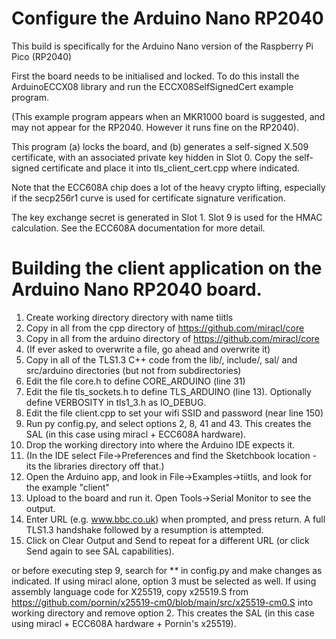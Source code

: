 
# Configure the Arduino Nano RP2040

This build is specifically for the Arduino Nano version of the Raspberry Pi Pico (RP2040)

First the board needs to be initialised and locked. To do this install the ArduinoECCX08 library and run the ECCX08SelfSignedCert example program. 

(This example program appears when an MKR1000 board is suggested, and may not appear for the RP2040. However it runs fine on the RP2040).

This program (a) locks the board, and (b) generates a self-signed X.509 certificate, with an associated private key hidden in Slot 0. Copy 
the self-signed certificate and place it into tls_client_cert.cpp where indicated.

Note that the ECC608A chip does a lot of the heavy crypto lifting, especially if the secp256r1 curve is used for certificate signature verification.

The key exchange secret is generated in Slot 1. Slot 9 is used for the HMAC calculation. See the ECC608A documentation for more detail.

# Building the client application on the Arduino Nano RP2040 board.

1.	Create working directory directory with name tiitls
2.	Copy in all from the cpp directory of https://github.com/miracl/core
3.	Copy in all from the arduino directory of https://github.com/miracl/core
4.	(If ever asked to overwrite a file, go ahead and overwrite it)
5.	Copy in all of the TLS1.3 C++ code from the lib/, include/, sal/ and src/arduino directories (but not from subdirectories)
6.	Edit the file core.h to define CORE_ARDUINO (line 31)
7.	Edit the file tls_sockets.h to define TLS_ARDUINO (line 13). Optionally define VERBOSITY in tls1_3.h as IO_DEBUG.
8.	Edit the file client.cpp to set your wifi SSID and password (near line 150)
9.	Run py config.py, and select options 2, 8, 41 and 43. This creates the SAL (in this case using miracl + ECC608A hardware).
10.	Drop the working directory into where the Arduino IDE expects it. 
11.	(In the IDE select File->Preferences and find the Sketchbook location - its the libraries directory off that.)
12.	Open the Arduino app, and look in File->Examples->tiitls, and look for the example "client"
13.	Upload to the board and run it. Open Tools->Serial Monitor to see the output. 
14.	Enter URL (e.g. www.bbc.co.uk) when prompted, and press return. A full TLS1.3 handshake followed by a resumption is attempted.
15.	Click on Clear Output and Send to repeat for a different URL (or click Send again to see SAL capabilities).

or before executing step 9, search for $*$*$*$* in config.py and make changes as indicated. 
If using miracl alone, option 3 must be selected as well.
If using assembly language code for X25519, copy x25519.S from https://github.com/pornin/x25519-cm0/blob/main/src/x25519-cm0.S
into working directory and remove option 2. This creates the SAL (in this case using miracl + ECC608A hardware + Pornin's x25519).

